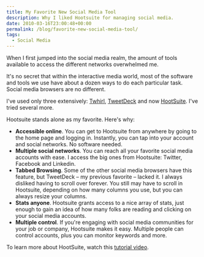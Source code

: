 ```yaml
---
title: My Favorite New Social Media Tool
description: Why I liked Hootsuite for managing social media.
date: 2010-03-16T23:00:48+00:00
permalink: /blog/favorite-new-social-media-tool/
tags:
  - Social Media
---
```


When I first jumped into the social media realm, the amount of tools available to access the different networks overwhelmed me.

It's no secret that within the interactive media world, most of the software and tools we use have about a dozen ways to do each particular task. Social media browsers are no different.

I've used only three extensively: [Twhirl](http://www.twhirl.org/), [TweetDeck](http://www.tweetdeck.com/) and now [HootSuite](http://hootsuite.com/). I've tried several more.

Hootsuite stands alone as my favorite. Here's why:

  * **Accessible online**. You can get to Hootsuite from anywhere by going to the home page and logging in. Instantly, you can tap into your account and social networks. No software needed.
  * **Multiple social networks**. You can reach all your favorite social media accounts with ease. I access the big ones from Hootsuite: Twitter, Facebook and Linkedin.
  * **Tabbed Browsing**. Some of the other social media browsers have this feature, but TweetDeck – my previous favorite – lacked it. I always disliked having to scroll over forever. You still may have to scroll in Hootsuite, depending on how many columns you use, but you can always resize your columns.
  * **Stats anyone**. Hootsuite grants access to a nice array of stats, just enough to gain an idea of how many folks are reading and clicking on your social media accounts.
  * **Multiple control**. If you're engaging with social media communities for your job or company, Hootsuite makes it easy. Multiple people can control accounts, plus you can monitor keywords and more.

To learn more about HootSuite, watch this [tutorial video](http://www.youtube.com/watch?v=NXpYVTnyCjU).